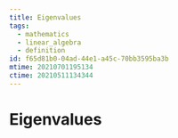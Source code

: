 ```yaml
---
title: Eigenvalues
tags:
  - mathematics
  - linear_algebra
  - definition
id: f65d81b0-04ad-44e1-a45c-70bb3595ba3b
mtime: 20210701195134
ctime: 20210511134344
---
```


# Eigenvalues
